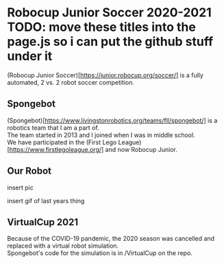 # Robocup Junior Soccer 2020-2021 TODO: move these titles into the page.js so i can put the github stuff under it

(Robocup Junior Soccer)[https://junior.robocup.org/soccer/] is a fully automated, 2 vs. 2 robot soccer competition.

## Spongebot  

(Spongebot)[https://www.livingstonrobotics.org/teams/fll/spongebot/] is a robotics team that I am a part of.  
The team started in 2013 and I joined when I was in middle school.  
We have participated in the (First Lego League)[https://www.firstlegoleague.org/] and now Robocup Junior.  

## Our Robot

insert pic  

insert gif of last years thing

## VirtualCup 2021
Because of the COVID-19 pandemic, the 2020 season was cancelled and replaced with a virtual robot simulation.  
Spongebot's code for the simulation is in /VirtualCup on the repo.  